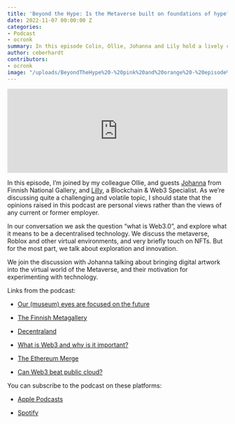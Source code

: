 ```yaml
---
title: 'Beyond the Hype: Is the Metaverse built on foundations of hype?'
date: 2022-11-07 00:00:00 Z
categories:
- Podcast
- ocronk
summary: In this episode Colin, Ollie, Johanna and Lily hold a lively conversation that dives into Web3 and the Metaverse. We ask the question “what is Web3.0”, and explore what it means to be a decentralised technology. We discuss the Metaverse, Roblox and other virtual environments, and very briefly touch on NFTs. But for the most part, we talk about exploration and innovation.
author: ceberhardt
contributors:
- ocronk
image: "/uploads/BeyondTheHype%20-%20pink%20and%20orange%20-%20episode%207%20-%20social.png"
---
```


<iframe title="Embed Player" src="https://play.libsyn.com/embed/episode/id/24907497/height/192/theme/modern/size/large/thumbnail/yes/custom-color/ffffff/time-start/00:00:00/playlist-height/200/direction/backward/download/yes" height="192" width="100%" scrolling="no" allowfullscreen="" webkitallowfullscreen="true" mozallowfullscreen="true" oallowfullscreen="true" msallowfullscreen="true" style="border: none;"></iframe>

In this episode, I’m joined by my colleague Ollie, and guests [Johanna](https://www.linkedin.com/in/johanna-eiramo-she-her-9b053/) from Finnish National Gallery, and [Lilly](https://www.linkedin.com/in/lillypencheva/), a Blockchain & Web3 Specialist. As we’re discussing quite a challenging and volatile topic, I should state that the opinions raised in this podcast are personal views rather than the views of any current or former employer.

In our conversation we ask the question “what is Web3.0”, and explore what it means to be a decentralised technology. We discuss the metaverse, Roblox and other virtual environments, and very briefly touch on NFTs. But for the most part, we talk about exploration and innovation.

We join the discussion with Johanna talking about bringing digital artwork into the virtual world of the Metaverse, and their motivation for experimenting with technology.

Links from the podcast:

* [Our (museum) eyes are focused on the future](https://www.linkedin.com/pulse/our-museum-eyes-focused-future-johanna-eiramo-she-her-/)

* [The Finnish Metagallery](https://Metagallery.fi/en)

* [Decentraland](https://decentraland.org/)

* [What is Web3 and why is it important?](https://ethereum.org/en/web3/)

* [The Ethereum Merge](https://ethereum.org/en/upgrades/merge/)

* [Can Web3 beat public cloud?](https://blog.scottlogic.com/2022/10/31/can-web3-beat-the-cloud.html)

You can subscribe to the podcast on these platforms:

* [Apple Podcasts](https://podcasts.apple.com/dk/podcast/beyond-the-hype/id1612265563)

* [Spotify](https://open.spotify.com/show/2BlwBJ7JoxYpxU4GBmuR4x)